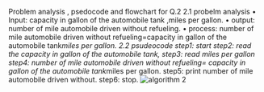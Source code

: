 Problem analysis , psedocode and flowchart for Q.2
2.1 probelm analysis
•	Input: capacity in gallon of the automobile tank ,miles per gallon.
•	output: number of mile automobile driven without refueling.
•	process: number of mile automobile driven without refueling=capacity in gallon of the automobile tank*miles per gallon.
2.2 psudeocode
step1: start
step2: read the capacity in gallon of the automobile tank,
step3: read miles per gallon
step4: number of mile automobile driven without refueling= capacity in gallon of the automobile tank*miles per gallon.
step5: print number of mile automobile driven without.
step6: stop.
![algorithm 2](https://github.com/SWEG-2015EC-Batch/Lovelace-Coders/assets/148606349/080e2728-8f35-4417-9095-6b2c3efc8c03)


